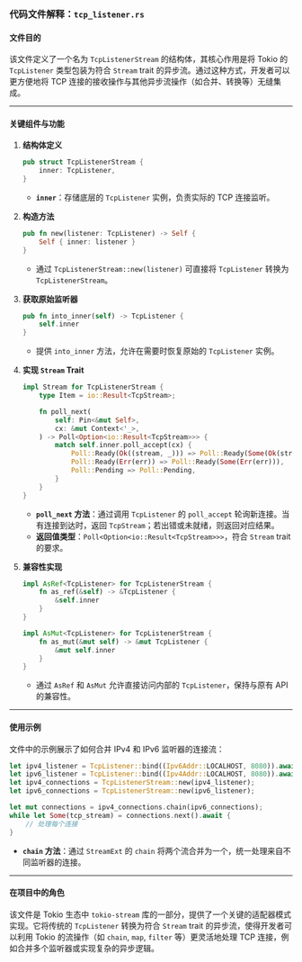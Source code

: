 ### 代码文件解释：`tcp_listener.rs`

#### **文件目的**
该文件定义了一个名为 `TcpListenerStream` 的结构体，其核心作用是将 Tokio 的 `TcpListener` 类型包装为符合 `Stream` trait 的异步流。通过这种方式，开发者可以更方便地将 TCP 连接的接收操作与其他异步流操作（如合并、转换等）无缝集成。

---

#### **关键组件与功能**

1. **结构体定义**
   ```rust
   pub struct TcpListenerStream {
       inner: TcpListener,
   }
   ```
   - **`inner`**：存储底层的 `TcpListener` 实例，负责实际的 TCP 连接监听。

2. **构造方法**
   ```rust
   pub fn new(listener: TcpListener) -> Self {
       Self { inner: listener }
   }
   ```
   - 通过 `TcpListenerStream::new(listener)` 可直接将 `TcpListener` 转换为 `TcpListenerStream`。

3. **获取原始监听器**
   ```rust
   pub fn into_inner(self) -> TcpListener {
       self.inner
   }
   ```
   - 提供 `into_inner` 方法，允许在需要时恢复原始的 `TcpListener` 实例。

4. **实现 `Stream` Trait**
   ```rust
   impl Stream for TcpListenerStream {
       type Item = io::Result<TcpStream>;

       fn poll_next(
           self: Pin<&mut Self>,
           cx: &mut Context<'_>,
       ) -> Poll<Option<io::Result<TcpStream>>> {
           match self.inner.poll_accept(cx) {
               Poll::Ready(Ok((stream, _))) => Poll::Ready(Some(Ok(stream))),
               Poll::Ready(Err(err)) => Poll::Ready(Some(Err(err))),
               Poll::Pending => Poll::Pending,
           }
       }
   }
   ```
   - **`poll_next` 方法**：通过调用 `TcpListener` 的 `poll_accept` 轮询新连接。当有连接到达时，返回 `TcpStream`；若出错或未就绪，则返回对应结果。
   - **返回值类型**：`Poll<Option<io::Result<TcpStream>>>`，符合 `Stream` trait 的要求。

5. **兼容性实现**
   ```rust
   impl AsRef<TcpListener> for TcpListenerStream {
       fn as_ref(&self) -> &TcpListener {
           &self.inner
       }
   }

   impl AsMut<TcpListener> for TcpListenerStream {
       fn as_mut(&mut self) -> &mut TcpListener {
           &mut self.inner
       }
   }
   ```
   - 通过 `AsRef` 和 `AsMut` 允许直接访问内部的 `TcpListener`，保持与原有 API 的兼容性。

---

#### **使用示例**
文件中的示例展示了如何合并 IPv4 和 IPv6 监听器的连接流：
```rust
let ipv4_listener = TcpListener::bind((Ipv6Addr::LOCALHOST, 8080)).await?;
let ipv6_listener = TcpListener::bind((Ipv4Addr::LOCALHOST, 8080)).await?;
let ipv4_connections = TcpListenerStream::new(ipv4_listener);
let ipv6_connections = TcpListenerStream::new(ipv6_listener);

let mut connections = ipv4_connections.chain(ipv6_connections);
while let Some(tcp_stream) = connections.next().await {
    // 处理每个连接
}
```
- **`chain` 方法**：通过 `StreamExt` 的 `chain` 将两个流合并为一个，统一处理来自不同监听器的连接。

---

#### **在项目中的角色**
该文件是 Tokio 生态中 `tokio-stream` 库的一部分，提供了一个关键的适配器模式实现。它将传统的 `TcpListener` 转换为符合 `Stream` trait 的异步流，使得开发者可以利用 Tokio 的流操作（如 `chain`, `map`, `filter` 等）更灵活地处理 TCP 连接，例如合并多个监听器或实现复杂的异步逻辑。
